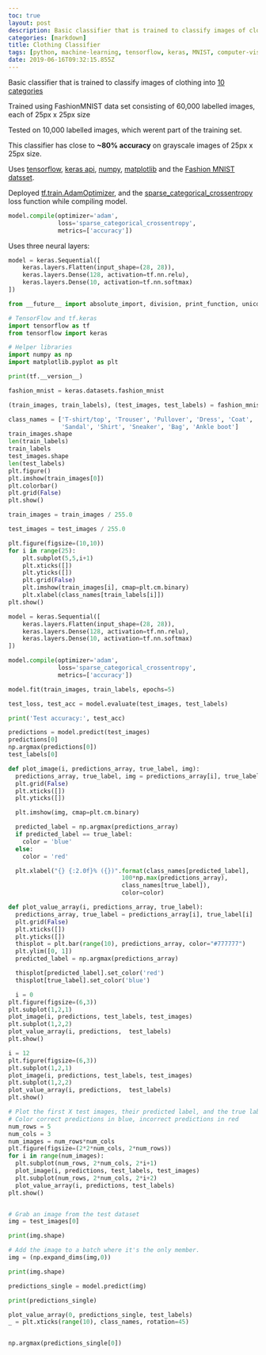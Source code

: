 ```yaml
---
toc: true
layout: post
description: Basic classifier that is trained to classify images of clothing into 10 categories
categories: [markdown]
title: Clothing Classifier
tags: [python, machine-learning, tensorflow, keras, MNIST, computer-vision]
date: 2019-06-16T09:32:15.855Z
---
```


Basic classifier that is trained to classify images of clothing into [10 categories](https://github.com/zalandoresearch/fashion-mnist#labels)

Trained using FashionMNIST data set consisting of 60,000 labelled images, each of 25px x 25px size

Tested on 10,000 labelled images, which werent part of the training set.

This classifier has close to **~80% accuracy** on grayscale images of 25px x 25px size.

Uses [tensorflow](https://www.tensorflow.org/), [keras api](https://keras.io/), [numpy](https://www.numpy.org/), [matplotlib](https://matplotlib.org/) and the [Fashion MNIST datsset](https://github.com/zalandoresearch/fashion-mnist).

Deployed [tf.train.AdamOptimizer](https://www.tensorflow.org/api_docs/python/tf/train/AdamOptimizer), and the [sparse_categorical_crossentropy](https://jovianlin.io/cat-crossentropy-vs-sparse-cat-crossentropy/) loss function while compiling model.

```python
model.compile(optimizer='adam',
              loss='sparse_categorical_crossentropy',
              metrics=['accuracy'])
```

Uses three neural layers:

```python
model = keras.Sequential([
    keras.layers.Flatten(input_shape=(28, 28)),
    keras.layers.Dense(128, activation=tf.nn.relu),
    keras.layers.Dense(10, activation=tf.nn.softmax)
])
```

```python
from __future__ import absolute_import, division, print_function, unicode_literals

# TensorFlow and tf.keras
import tensorflow as tf
from tensorflow import keras

# Helper libraries
import numpy as np
import matplotlib.pyplot as plt

print(tf.__version__)

fashion_mnist = keras.datasets.fashion_mnist

(train_images, train_labels), (test_images, test_labels) = fashion_mnist.load_data()

class_names = ['T-shirt/top', 'Trouser', 'Pullover', 'Dress', 'Coat',
               'Sandal', 'Shirt', 'Sneaker', 'Bag', 'Ankle boot']
train_images.shape
len(train_labels)
train_labels
test_images.shape
len(test_labels)
plt.figure()
plt.imshow(train_images[0])
plt.colorbar()
plt.grid(False)
plt.show()

train_images = train_images / 255.0

test_images = test_images / 255.0

plt.figure(figsize=(10,10))
for i in range(25):
    plt.subplot(5,5,i+1)
    plt.xticks([])
    plt.yticks([])
    plt.grid(False)
    plt.imshow(train_images[i], cmap=plt.cm.binary)
    plt.xlabel(class_names[train_labels[i]])
plt.show()

model = keras.Sequential([
    keras.layers.Flatten(input_shape=(28, 28)),
    keras.layers.Dense(128, activation=tf.nn.relu),
    keras.layers.Dense(10, activation=tf.nn.softmax)
])

model.compile(optimizer='adam',
              loss='sparse_categorical_crossentropy',
              metrics=['accuracy'])

model.fit(train_images, train_labels, epochs=5)

test_loss, test_acc = model.evaluate(test_images, test_labels)

print('Test accuracy:', test_acc)

predictions = model.predict(test_images)
predictions[0]
np.argmax(predictions[0])
test_labels[0]

def plot_image(i, predictions_array, true_label, img):
  predictions_array, true_label, img = predictions_array[i], true_label[i], img[i]
  plt.grid(False)
  plt.xticks([])
  plt.yticks([])

  plt.imshow(img, cmap=plt.cm.binary)

  predicted_label = np.argmax(predictions_array)
  if predicted_label == true_label:
    color = 'blue'
  else:
    color = 'red'

  plt.xlabel("{} {:2.0f}% ({})".format(class_names[predicted_label],
                                100*np.max(predictions_array),
                                class_names[true_label]),
                                color=color)

def plot_value_array(i, predictions_array, true_label):
  predictions_array, true_label = predictions_array[i], true_label[i]
  plt.grid(False)
  plt.xticks([])
  plt.yticks([])
  thisplot = plt.bar(range(10), predictions_array, color="#777777")
  plt.ylim([0, 1])
  predicted_label = np.argmax(predictions_array)

  thisplot[predicted_label].set_color('red')
  thisplot[true_label].set_color('blue')

  i = 0
plt.figure(figsize=(6,3))
plt.subplot(1,2,1)
plot_image(i, predictions, test_labels, test_images)
plt.subplot(1,2,2)
plot_value_array(i, predictions,  test_labels)
plt.show()

i = 12
plt.figure(figsize=(6,3))
plt.subplot(1,2,1)
plot_image(i, predictions, test_labels, test_images)
plt.subplot(1,2,2)
plot_value_array(i, predictions,  test_labels)
plt.show()

# Plot the first X test images, their predicted label, and the true label
# Color correct predictions in blue, incorrect predictions in red
num_rows = 5
num_cols = 3
num_images = num_rows*num_cols
plt.figure(figsize=(2*2*num_cols, 2*num_rows))
for i in range(num_images):
  plt.subplot(num_rows, 2*num_cols, 2*i+1)
  plot_image(i, predictions, test_labels, test_images)
  plt.subplot(num_rows, 2*num_cols, 2*i+2)
  plot_value_array(i, predictions, test_labels)
plt.show()


# Grab an image from the test dataset
img = test_images[0]

print(img.shape)

# Add the image to a batch where it's the only member.
img = (np.expand_dims(img,0))

print(img.shape)

predictions_single = model.predict(img)

print(predictions_single)

plot_value_array(0, predictions_single, test_labels)
_ = plt.xticks(range(10), class_names, rotation=45)


np.argmax(predictions_single[0])
```
